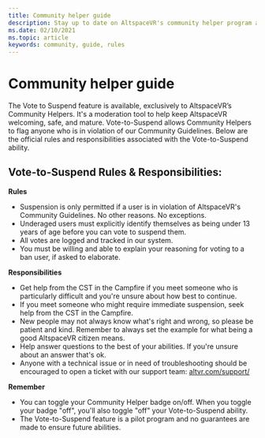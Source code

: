 ```yaml
---
title: Community helper guide
description: Stay up to date on AltspaceVR's community helper program and the vote-to-suspend feature.
ms.date: 02/10/2021
ms.topic: article
keywords: community, guide, rules
---
```


# Community helper guide

The Vote to Suspend feature is available, exclusively to AltspaceVR’s Community Helpers. It's a moderation tool to help keep AltspaceVR welcoming, safe, and mature. Vote-to-Suspend allows Community Helpers to flag anyone who is in violation of our Community Guidelines. Below are the official rules and responsibilities associated with the Vote-to-Suspend ability. 

## Vote-to-Suspend Rules & Responsibilities: 

**Rules** 

* Suspension is only permitted if a user is in violation of AltspaceVR's Community Guidelines. No other reasons. No exceptions.  
* Underaged users must explicitly identify themselves as being under 13 years of age before you can vote to suspend them. 
* All votes are logged and tracked in our system. 
* You must be willing and able to explain your reasoning for voting to a ban user, if asked to elaborate. 

**Responsibilities** 

* Get help from the CST in the Campfire if you meet someone who is particularly difficult and you're unsure about how best to continue.  
* If you meet someone who might require immediate suspension, seek help from the CST in the Campfire. 
* New people may not always know what's right and wrong, so please be patient and kind. Remember to always set the example for what being a good AltspaceVR citizen means. 
* Help answer questions to the best of your abilities. If you're unsure about an answer that's ok. 
* Anyone with a technical issue or in need of troubleshooting should be encouraged to open a ticket with our support team: [altvr.com/support/](https://help.altvr.com/hc/requests/new?ticket_form_id=114093998653)

**Remember** 

* You can toggle your Community Helper badge on/off. When you toggle your badge "off", you'll also toggle "off" your Vote-to-Suspend ability. 
* The Vote-to-Suspend feature is a pilot program and no guarantees are made to ensure future abilities. 